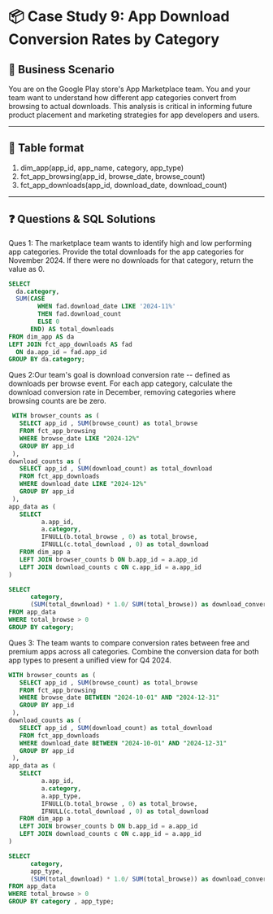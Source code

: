 # 📦 Case Study 9: App Download Conversion Rates by Category

## 🧠 Business Scenario

You are on the Google Play store's App Marketplace team. You and your team want to understand how different app categories convert from browsing to actual downloads. This analysis is critical in informing future product placement and marketing strategies for app developers and users.

---

## 🧾 Table format 

1. dim_app(app_id, app_name, category, app_type)
2. fct_app_browsing(app_id, browse_date, browse_count)
3. fct_app_downloads(app_id, download_date, download_count)

---

## ❓ Questions & SQL Solutions

Ques 1: The marketplace team wants to identify high and low performing app categories. Provide the total downloads for the app categories for November 2024. If there were no downloads for that category, return the value as 0.

```sql
SELECT 
  da.category, 
  SUM(CASE 
        WHEN fad.download_date LIKE '2024-11%' 
        THEN fad.download_count 
        ELSE 0 
      END) AS total_downloads
FROM dim_app AS da
LEFT JOIN fct_app_downloads AS fad
  ON da.app_id = fad.app_id
GROUP BY da.category;


```
Ques 2:Our team's goal is download conversion rate -- defined as downloads per browse event. For each app category, calculate the download conversion rate in December, removing categories where browsing counts are be zero.

```sql
 WITH browser_counts as (
   SELECT app_id , SUM(browse_count) as total_browse
   FROM fct_app_browsing
   WHERE browse_date LIKE "2024-12%"
   GROUP BY app_id
 ),
download_counts as (
   SELECT app_id , SUM(download_count) as total_download
   FROM fct_app_downloads
   WHERE download_date LIKE "2024-12%"
   GROUP BY app_id
 ),
app_data as (
   SELECT 
         a.app_id,
         a.category,
         IFNULL(b.total_browse , 0) as total_browse,
         IFNULL(c.total_download , 0) as total_download
   FROM dim_app a
   LEFT JOIN browser_counts b ON b.app_id = a.app_id
   LEFT JOIN download_counts c ON c.app_id = a.app_id
)

SELECT 
      category,
      (SUM(total_download) * 1.0/ SUM(total_browse)) as download_conversion_rate
FROM app_data
WHERE total_browse > 0
GROUP BY category;

```

Ques 3: The team wants to compare conversion rates between free and premium apps across all categories. Combine the conversion data for both app types to present a unified view for Q4 2024.

```sql
WITH browser_counts as (
   SELECT app_id , SUM(browse_count) as total_browse
   FROM fct_app_browsing
   WHERE browse_date BETWEEN "2024-10-01" AND "2024-12-31"
   GROUP BY app_id
 ),
download_counts as (
   SELECT app_id , SUM(download_count) as total_download
   FROM fct_app_downloads
   WHERE download_date BETWEEN "2024-10-01" AND "2024-12-31"
   GROUP BY app_id
 ),
app_data as (
   SELECT 
         a.app_id,
         a.category,
         a.app_type,
         IFNULL(b.total_browse , 0) as total_browse,
         IFNULL(c.total_download , 0) as total_download
   FROM dim_app a
   LEFT JOIN browser_counts b ON b.app_id = a.app_id
   LEFT JOIN download_counts c ON c.app_id = a.app_id
)

SELECT 
      category,
      app_type,
      (SUM(total_download) * 1.0/ SUM(total_browse)) as download_conversion_rate
FROM app_data
WHERE total_browse > 0
GROUP BY category , app_type;

```

